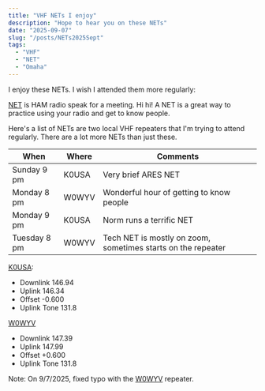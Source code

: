 ```yaml
---
title: "VHF NETs I enjoy"
description: "Hope to hear you on these NETs"
date: "2025-09-07"
slug: "/posts/NETs2025Sept"
tags:
  - "VHF"
  - "NET"
  - "Omaha"
---
```


I enjoy these NETs.  I wish I attended them more regularly:

[NET](https://en.wikipedia.org/wiki/Amateur_radio_net) is HAM radio speak for a meeting.  Hi hi!
A NET is a great way to practice using your radio and get to know people.

Here's a list of NETs are two local VHF repeaters that I'm trying to attend regularly.  There are a lot more NETs than just these.


| When | Where | Comments |
|------|-------|----------|
| Sunday 9 pm  | K0USA | Very brief ARES NET  |
| Monday 8 pm  | W0WYV | Wonderful hour of getting to know people   |
| Monday 9 pm  | K0USA | Norm runs a terrific NET |
| Tuesday 8 pm | W0WYV | Tech NET is mostly on zoom, sometimes starts on the repeater |


[K0USA](https://www.repeaterbook.com/repeaters/details.php?state_id=31&ID=48):
* Downlink 146.94
* Uplink 146.34
* Offset -0.600
* Uplink Tone 131.8

[W0WYV](https://www.repeaterbook.com/repeaters/details.php?state_id=31&ID=8613)
* Downlink 147.39
* Uplink 147.99
* Offset +0.600
* Uplink Tone 131.8

Note: On 9/7/2025, fixed typo with the
[W0WYV](https://www.repeaterbook.com/repeaters/details.php?state_id=31&ID=8613) repeater.
